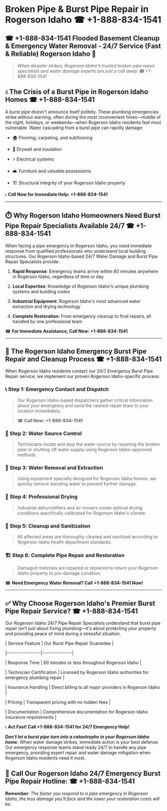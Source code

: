 # Broken Pipe & Burst Pipe Repair in Rogerson Idaho ☎ +1-888-834-1541  
## ☎ +1-888-834-1541 Flooded Basement Cleanup & Emergency Water Removal - 24/7 Service (Fast & Reliable) Rogerson Idaho 🚨  

> *When disaster strikes, Rogerson Idaho's trusted broken pipe repair specialists and water damage experts are just a call away ☎ +1-888-834-1541*  

## 💧 The Crisis of a Burst Pipe in Rogerson Idaho Homes ☎ +1-888-834-1541  

A burst pipe doesn't announce itself politely. These plumbing emergencies strike without warning, often during the most inconvenient times—middle of the night, holidays, or weekends—when Rogerson Idaho residents feel most vulnerable. Water cascading from a burst pipe can rapidly damage:  

* 🏠 Flooring, carpeting, and subflooring  
* 🧱 Drywall and insulation  
* ⚡ Electrical systems  
* 🛋️ Furniture and valuable possessions  
* 🏗️ Structural integrity of your Rogerson Idaho property  

📞 **Call Now for Immediate Help: +1-888-834-1541**  

---  

## ⏱️ Why Rogerson Idaho Homeowners Need Burst Pipe Repair Specialists Available 24/7 ☎ +1-888-834-1541  

When facing a pipe emergency in Rogerson Idaho, you need immediate response from qualified professionals who understand local building structures. Our Rogerson Idaho-based 24/7 Water Damage and Burst Pipe Repair Specialists provide:  

1. **Rapid Response**: Emergency teams arrive within 60 minutes anywhere in Rogerson Idaho, regardless of time or day  
2. **Local Expertise**: Knowledge of Rogerson Idaho's unique plumbing systems and building codes  
3. **Industrial Equipment**: Rogerson Idaho's most advanced water extraction and drying technology  
4. **Complete Restoration**: From emergency cleanup to final repairs, all handled by one professional team  

☎ **For Immediate Assistance, Call Now: +1-888-834-1541**  

---  

## 🔧 The Rogerson Idaho Emergency Burst Pipe Repair and Cleanup Process ☎ +1-888-834-1541  

When Rogerson Idaho residents contact our 24/7 Emergency Burst Pipe Repair service, we implement our proven Rogerson Idaho-specific process:  

### 📞 Step 1: Emergency Contact and Dispatch  
> Our Rogerson Idaho-based dispatchers gather critical information about your emergency and send the nearest repair team to your location immediately.  
> ☎ **Call Now: +1-888-834-1541**  

### 🚿 Step 2: Water Source Control  
> Technicians locate and stop the water source by repairing the broken pipe or shutting off water supply using Rogerson Idaho-approved methods.  

### 🌊 Step 3: Water Removal and Extraction  
> Using equipment specially designed for Rogerson Idaho homes, we quickly remove standing water to prevent further damage.  

### 💨 Step 4: Professional Drying  
> Industrial dehumidifiers and air movers create optimal drying conditions specifically calibrated for Rogerson Idaho's climate.  

### 🧼 Step 5: Cleanup and Sanitization  
> All affected areas are thoroughly cleaned and sanitized according to Rogerson Idaho health department standards.  

### 🏗️ Step 6: Complete Pipe Repair and Restoration  
> Damaged materials are repaired or replaced to return your Rogerson Idaho property to pre-damage condition.  

☎ **Need Emergency Water Removal? Call +1-888-834-1541 Now!**  

---  

## ✅ Why Choose Rogerson Idaho's Premier Burst Pipe Repair Service? ☎ +1-888-834-1541  

Our Rogerson Idaho 24/7 Pipe Repair Specialists understand that burst pipe repair isn't just about fixing plumbing—it's about protecting your property and providing peace of mind during a stressful situation.  

| Service Feature | Our Burst Pipe Repair Guarantee |  
|-----------------|---------------|  
| Response Time | 60 minutes or less throughout Rogerson Idaho |  
| Technician Certification | Licensed by Rogerson Idaho authorities for emergency plumbing repair |  
| Insurance Handling | Direct billing to all major providers in Rogerson Idaho |  
| Pricing | Transparent pricing with no hidden fees |  
| Documentation | Comprehensive documentation for Rogerson Idaho insurance requirements |  

📞 **Act Fast! Call +1-888-834-1541 for 24/7 Emergency Help!**  

***Don't let a burst pipe turn into a catastrophe in your Rogerson Idaho home.*** When water damage strikes, immediate action is your best defense. Our emergency response teams stand ready 24/7 to handle any pipe emergency, providing expert repair and water damage mitigation when Rogerson Idaho residents need it most.  

## 📱 Call Our Rogerson Idaho 24/7 Emergency Burst Pipe Repair Hotline: ☎ +1-888-834-1541  

**Remember**: *The faster you respond to a pipe emergency in Rogerson Idaho, the less damage you'll face and the lower your restoration costs will be.*